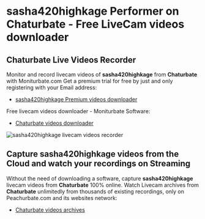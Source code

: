 # sasha420highkage Performer on Chaturbate - Free LiveCam videos downloader

## Chaturbate Live Videos Recorder

Monitor and record livecam videos of **sasha420highkage** from **Chaturbate** with Moniturbate.com
Get a premium trial for free by just and only registering with your Email address:
* [sasha420highkage Premium videos downloader](https://moniturbate.com/request-demo-licence-key.html)

Free livecam videos downloader - Moniturbate Software:
* [Chaturbate videos downloader](https://moniturbate.com/moniturbate-download-software.html)

![sasha420highkage livecam videos recorder](https://peachurnet.com/templates/moniturbate-software.png)


## Capture sasha420highkage videos from the Cloud and watch your recordings on Streaming

Without the need of downloading a software, capture **sasha420highkage** livecam videos from **Chaturbate** 100% online.
Watch Livecam archives from **Chaturbate** unlimitedly from thousands of existing recordings, only on Peachurbate.com and its websites network:
* [Chaturbate videos archives](https://peachurnet.com/)